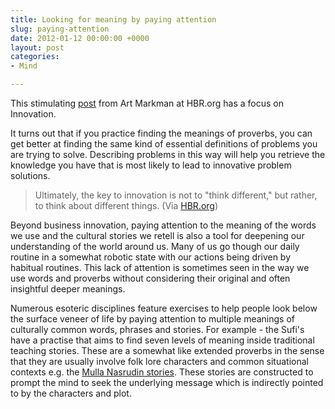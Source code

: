 ```yaml
---
title: Looking for meaning by paying attention
slug: paying-attention
date: 2012-01-12 00:00:00 +0000
layout: post
categories: 
- Mind

---
```

This stimulating [post][harvardbusiness] from Art Markman at HBR.org has a focus on Innovation.
  
It turns out that if you practice finding the meanings of proverbs, you can get better at finding the same kind of essential definitions of problems you are trying to solve. Describing problems in this way will help you retrieve the knowledge you have that is most likely to lead to innovative problem solutions.

> Ultimately, the key to innovation is not to "think different," but rather, to think about different things.
(Via [HBR.org][hbr])
  
Beyond business innovation, paying attention to the meaning of the words we use and the cultural stories we retell is also a tool for deepening our understanding of the world around us. Many of us go though our daily routine in a somewhat robotic state with our actions being driven by habitual routines. This lack of attention is sometimes seen in the way we use words and proverbs without considering their original and often insightful deeper meanings.
  
Numerous esoteric disciplines feature exercises to help people look below the surface veneer of life by paying attention to multiple meanings of culturally common words, phrases and stories. For example - the Sufi's have a practise that aims to find seven levels of meaning inside traditional teaching stories. These are a somewhat like extended proverbs in the sense that they are usually involve folk lore characters and common situational contexts e.g. the [Mulla Nasrudin stories][blogspot]. These stories are constructed to prompt the mind to seek the underlying message which is indirectly pointed to by the characters and plot.

[blogspot]: http://laughwithmulla.blogspot.com/
[harvardbusiness]: http://feeds.harvardbusiness.org/~r/harvardbusiness/~3/Wt4oRuh8S_0/dont_think_different_think_abo.html
[hbr]: http://blogs.hbr.org/
